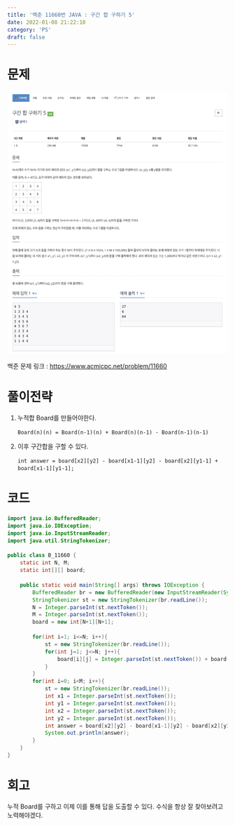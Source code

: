 ```yaml
---
title: '백준 11660번 JAVA : 구간 합 구하기 5'
date: 2022-01-08 21:22:10
category: 'PS'
draft: false
---
```


# 문제

<p align="center"><img src="1.png" height="600px" width="600px"></p>

백준 문제 링크 : https://www.acmicpc.net/problem/11660

# 풀이전략

1. 누적합 Board를 만들어야한다.

   `Board(n)(n) = Board(n-1)(n) + Board(n)(n-1) - Board(n-1)(n-1)`

2. 이후 구간합을 구할 수 있다.

   `int answer = board[x2][y2] - board[x1-1][y2] - board[x2][y1-1] + board[x1-1][y1-1];`

# 코드

```java
import java.io.BufferedReader;
import java.io.IOException;
import java.io.InputStreamReader;
import java.util.StringTokenizer;

public class B_11660 {
    static int N, M;
    static int[][] board;

    public static void main(String[] args) throws IOException {
        BufferedReader br = new BufferedReader(new InputStreamReader(System.in));
        StringTokenizer st = new StringTokenizer(br.readLine());
        N = Integer.parseInt(st.nextToken());
        M = Integer.parseInt(st.nextToken());
        board = new int[N+1][N+1];

        for(int i=1; i<=N; i++){
            st = new StringTokenizer(br.readLine());
            for(int j=1; j<=N; j++){
                board[i][j] = Integer.parseInt(st.nextToken()) + board[i-1][j] + board[i][j-1] - board[i-1][j-1];
            }
        }
        for(int i=0; i<M; i++){
            st = new StringTokenizer(br.readLine());
            int x1 = Integer.parseInt(st.nextToken());
            int y1 = Integer.parseInt(st.nextToken());
            int x2 = Integer.parseInt(st.nextToken());
            int y2 = Integer.parseInt(st.nextToken());
            int answer = board[x2][y2] - board[x1-1][y2] - board[x2][y1-1] + board[x1-1][y1-1];
            System.out.println(answer);
        }
    }
}


```

# 회고

누적 Board를 구하고 이제 이를 통해 답을 도출할 수 있다. 수식을 항상 잘 찾아보려고 노력해야겠다.
